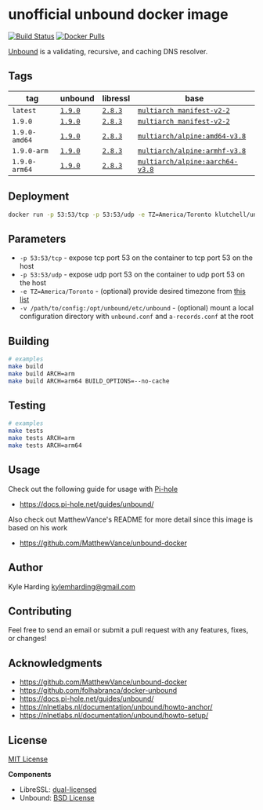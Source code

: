 # unofficial unbound docker image

[![Build Status](https://travis-ci.com/klutchell/unbound.svg?branch=master)](https://travis-ci.com/klutchell/unbound)
[![Docker Pulls](https://img.shields.io/docker/pulls/klutchell/unbound.svg?style=flat)](https://hub.docker.com/r/klutchell/unbound/)

[Unbound](https://unbound.net/) is a validating, recursive, and caching DNS resolver.

## Tags

|tag|unbound|libressl|base|
|---|---|---|---|
|`latest`|[`1.9.0`](https://nlnetlabs.nl/downloads/unbound/)|[`2.8.3`](https://ftp.openbsd.org/pub/OpenBSD/LibreSSL/)|[`multiarch manifest-v2-2`](https://docs.docker.com/registry/spec/manifest-v2-2/#manifest-list)|
|`1.9.0`|[`1.9.0`](https://nlnetlabs.nl/downloads/unbound/)|[`2.8.3`](https://ftp.openbsd.org/pub/OpenBSD/LibreSSL/)|[`multiarch manifest-v2-2`](https://docs.docker.com/registry/spec/manifest-v2-2/#manifest-list)|
|`1.9.0-amd64`|[`1.9.0`](https://nlnetlabs.nl/downloads/unbound/)|[`2.8.3`](https://ftp.openbsd.org/pub/OpenBSD/LibreSSL/)|[`multiarch/alpine:amd64-v3.8`](https://hub.docker.com/r/multiarch/alpine/)|
|`1.9.0-arm`|[`1.9.0`](https://nlnetlabs.nl/downloads/unbound/)|[`2.8.3`](https://ftp.openbsd.org/pub/OpenBSD/LibreSSL/)|[`multiarch/alpine:armhf-v3.8`](https://hub.docker.com/r/multiarch/alpine/)|
|`1.9.0-arm64`|[`1.9.0`](https://nlnetlabs.nl/downloads/unbound/)|[`2.8.3`](https://ftp.openbsd.org/pub/OpenBSD/LibreSSL/)|[`multiarch/alpine:aarch64-v3.8`](https://hub.docker.com/r/multiarch/alpine/)|

## Deployment

```bash
docker run -p 53:53/tcp -p 53:53/udp -e TZ=America/Toronto klutchell/unbound
```

## Parameters

* `-p 53:53/tcp` - expose tcp port 53 on the container to tcp port 53 on the host
* `-p 53:53/udp` - expose udp port 53 on the container to udp port 53 on the host
* `-e TZ=America/Toronto` - (optional) provide desired timezone from [this list](https://en.wikipedia.org/wiki/List_of_tz_database_time_zones)
* `-v /path/to/config:/opt/unbound/etc/unbound` - (optional) mount a local configuration directory with `unbound.conf` and `a-records.conf` at the root

## Building

```bash
# examples
make build
make build ARCH=arm
make build ARCH=arm64 BUILD_OPTIONS=--no-cache
```

## Testing

```bash
# examples
make tests
make tests ARCH=arm
make tests ARCH=arm64
```

## Usage

Check out the following guide for usage with [Pi-hole](https://pi-hole.net/)

* https://docs.pi-hole.net/guides/unbound/

Also check out MatthewVance's README for more detail since this image is based on his work

* https://github.com/MatthewVance/unbound-docker

## Author

Kyle Harding <kylemharding@gmail.com>

## Contributing

Feel free to send an email or submit a pull request with any features, fixes, or changes!

## Acknowledgments

* https://github.com/MatthewVance/unbound-docker
* https://github.com/folhabranca/docker-unbound
* https://docs.pi-hole.net/guides/unbound/
* https://nlnetlabs.nl/documentation/unbound/howto-anchor/
* https://nlnetlabs.nl/documentation/unbound/howto-setup/

## License

[MIT License](./LICENSE)

__Components__
* LibreSSL: [dual-licensed](https://raw.githubusercontent.com/libressl/libressl/master/src/LICENSE)
* Unbound: [BSD License](https://nlnetlabs.nl/svn/unbound/trunk/LICENSE)